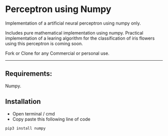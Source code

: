 # Perceptron using Numpy
Implementation of a artificial neural perceptron using numpy only.

Includes pure mathematical implementation using numpy.
Practical implementation of a learing algorithm for the classification of iris flowers using this perceptron is coming soon.

Fork or Clone for any Commercial or personal use.

----------------------------------------------------------------------------------------------------------------
## Requirements: 
Numpy.
## Installation
- Open terminal / cmd
- Copy paste this following line of code

```
pip3 install numpy
```

